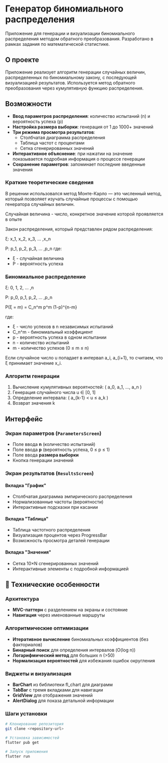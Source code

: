 # Генератор биномиального распределения

Приложение для генерации и визуализации биномиального распределения методом обратного преобразования. Разработано в рамках задания по математической статистике.

##  О проекте

Приложение реализует алгоритм генерации случайных величин, распределенных по биномиальному закону, с последующей визуализацией результатов. Используется метод обратного преобразования через кумулятивную функцию распределения.

##  Возможности

- **Ввод параметров распределения**: количество испытаний (n) и вероятность успеха (p)
- **Настройка размера выборки**: генерация от 1 до 1000+ значений
- **Три режима просмотра результатов**:
  - Столбчатая диаграмма распределения
  - Таблица частот с процентами
  - Сетка сгенерированных значений
- **Интерактивное объяснение**: при нажатии на значение показывается подробная информация о процессе генерации
- **Сохранение параметров**: запоминает последние введенные значения

### Краткие теоретические сведения
В решении использовался метод Монте-Карло — это численный метод, который позволяет изучать случайные процессы с помощью генератора случайных величин.

Случайная величина - число, конкретное значение которой проявляется в опыте

Закон распределения, который представлен рядом распределения:

ξ: x_1, x_2, x_3, ... ,x_n

P: p_1, p_2, p_3, ... ,p_n
где:
 - ξ - случайная величина
 - P - вероятность успеха
### Биномиальное распределение
ξ: 0, 1, 2, ... ,n

P: p_0, p_1, p_2, ... ,p_n

P(ξ = m) = C_n^m p^m (1-p)^{n-m}

где:
- ξ - число успехов в n независимых испытаний
- C_n^m - биномиальный коэффициент
- p - вероятность успеха в одном испытании
- n - количество испытаний
- m - количество успехов (0 ≤ m ≤ n)

Если случайное число u попадает в интервал a_i, a_{i+1}, то считаем, что ξ принимает значение x_i.

### Алгоритм генерации
1. Вычисление кумулятивных вероятностей: \( a_0, a_1, ..., a_n \)
2. Генерация случайного числа u ∈ [0, 1]
3. Определение интервала: \( a_{k-1} < u ≤ a_k \)
4. Возврат значения k


## Интерфейс

### Экран параметров (`ParametersScreen`)
- Поле ввода **n** (количество испытаний)
- Поле ввода **p** (вероятность успеха, 0 ≤ p ≤ 1)
- Поле ввода **размера выборки**
- Кнопка генерации значений

### Экран результатов (`ResultsScreen`)
#### Вкладка "График"
- Столбчатая диаграмма эмпирического распределения
- Нормализованные частоты (вероятности)
- Интерактивные подсказки при касании

#### Вкладка "Таблица"
- Таблица частотного распределения
- Визуализация процентов через ProgressBar
- Возможность просмотра деталей генерации

#### Вкладка "Значения"
- Сетка 10×N сгенерированных значений
- Интерактивные элементы с подробной информацией

## 🔧 Технические особенности

### Архитектура
- **MVC-паттерн** с разделением на экраны и состояние
- **Навигация** через именованные маршруты

### Алгоритмические оптимизации
- **Итеративное вычисление** биномиальных коэффициентов (без факториалов)
- **Бинарный поиск** для определения интервалов (O(log n))
- **Логарифмический метод** для больших n (>50)
- **Нормализация вероятностей** для избежания ошибок округления

### Виджеты и визуализация
- **BarChart** из библиотеки fl_chart для диаграмм
- **TabBar** с тремя вкладками для навигации
- **GridView** для отображения значений
- **AlertDialog** для показа детальной информации

### Шаги установки
```bash
# Клонирование репозитория
git clone <repository-url>

# Установка зависимостей
flutter pub get

# Запуск приложения
flutter run